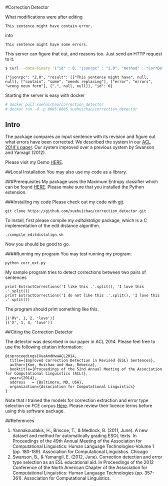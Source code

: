 #Correction Detector

What modifications were after editing

	This sentence might have contain error.
	
into

	This sentence might have some errors.

This server can figure that out, and reasons too. Just send an HTTP request to it.


```sh
$ curl --data-binary '{"id" : 0, "jsonrpc" : "2.0", "method" : "CorrDet", "params" : ["This sentence might have contain error.", "This sentence might have some errors."]}' -H 'content-type:text/plain;' http://127.0.0.1:8085
```

	{"jsonrpc": "2.0", "result": [["This sentence might have", null, null], ["contain", "some", "needs replacing"], ["error", "errors", "wrong noun form"], [".", null, null]], "id": 0}


Starting the server is easy with docker

```sh
# docker pull xuehuichao/correction_detector
# docker run -d -p 8085:8085 xuehuichao/correction_detector
```

## Intro


The package compares an input sentence with its revision and figure out what errors have been corrected. We described the system in our [ACL 2014's paper](http://acl2014.org/acl2014/P14-2/pdf/P14-2098.pdf). Our system improved over a previous system by Swanson and Yamagil (2012).

Please visit my Demo [HERE](http://people.cs.pitt.edu/~hux10/softwares.html).

##Local Installation
You may also use my code as a library.

###Prerequisites
My package uses the Maximum Entropy classifier which can be found [HERE](http://homepages.inf.ed.ac.uk/lzhang10/maxent_toolkit.html). Please make sure that you installed the Python extension. 

###Installing my code
Please check out my code with [git](http://git-scm.com/). 

	git clone https://github.com/xuehuichao/correction_detector.git

To install, first please compile my *editdistalign* package, which is a C implementation of the edit distance algorithm.
	
	./compile_editdistalign.sh

Now you should be good to go.

####Running my program
You may test running my program:

	python corr_ext.py 

My sample program tries to detect corrections between two pairs of sentences

	print ExtractCorrections('I like this .'.split(), 'I love this .'.split())
	print ExtractCorrections('I do not like this .'.split(), 'I love this .'.split())

The program should print something like this.

	[('RV', 1, 2, 'love')]
	[('X', 1, 4, 'love')]

##Citing the Correction Detector

The detector was described in our paper in ACL 2014. Please feel free to use the following citation information:

    @inproceedings{XueAndHwaACL2014,
      title={Improved Correction Detection in Revised {ESL} Sentences},
      author={Xue, Huichao and Hwa, Rebecca},
      booktitle={Proceedings of the 52nd Annual Meeting of the Association for Computational Linguistics (ACL)},
      year={2014},
      address   = {Baltimore, MD, USA},
      organization={Association for Computational Linguistics}
    }
	
Note that I trained the models for correction extraction and error type selection on FCE corpus [Here](http://ilexir.co.uk/applications/clc-fce-dataset/). Please review their licence terms before using this software package.


##References
1. Yannakoudakis, H., Briscoe, T., & Medlock, B. (2011, June). A new dataset and method for automatically grading ESOL texts. In Proceedings of the 49th Annual Meeting of the Association for Computational Linguistics: Human Language Technologies-Volume 1 (pp. 180-189). Association for Computational Linguistics.
Chicago	
2. Swanson, B., & Yamangil, E. (2012, June). Correction detection and error type selection as an ESL educational aid. In Proceedings of the 2012 Conference of the North American Chapter of the Association for Computational Linguistics: Human Language Technologies (pp. 357-361). Association for Computational Linguistics.
